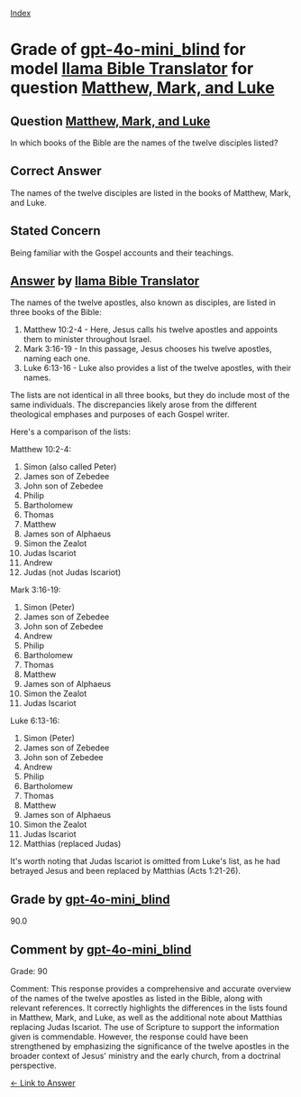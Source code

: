 
[Index](../../../../index.md)
# Grade of [gpt-4o-mini_blind](../../../grading_models/gpt-4o-mini_blind.md) for model [llama Bible Translator](../../../answering_models/llama_Bible_Translator.md) for question [Matthew, Mark, and Luke](../../../questions/Matthew,_Mark,_and_Luke.md)

## Question [Matthew, Mark, and Luke](../../../questions/Matthew,_Mark,_and_Luke.md)
In which books of the Bible are the names of the twelve disciples listed?

## Correct Answer
The names of the twelve disciples are listed in the books of Matthew, Mark, and Luke.

## Stated Concern
Being familiar with the Gospel accounts and their teachings.

## [Answer](../Matthew,_Mark,_and_Luke.md) by [llama Bible Translator](../../../answering_models/llama_Bible_Translator.md)
The names of the twelve apostles, also known as disciples, are listed in three books of the Bible:

1. Matthew 10:2-4 - Here, Jesus calls his twelve apostles and appoints them to minister throughout Israel.
2. Mark 3:16-19 - In this passage, Jesus chooses his twelve apostles, naming each one.
3. Luke 6:13-16 - Luke also provides a list of the twelve apostles, with their names.

The lists are not identical in all three books, but they do include most of the same individuals. The discrepancies likely arose from the different theological emphases and purposes of each Gospel writer.

Here's a comparison of the lists:

Matthew 10:2-4:

1. Simon (also called Peter)
2. James son of Zebedee
3. John son of Zebedee
4. Philip
5. Bartholomew
6. Thomas
7. Matthew
8. James son of Alphaeus
9. Simon the Zealot
10. Judas Iscariot
11. Andrew
12. Judas (not Judas Iscariot)

Mark 3:16-19:

1. Simon (Peter)
2. James son of Zebedee
3. John son of Zebedee
4. Andrew
5. Philip
6. Bartholomew
7. Thomas
8. Matthew
9. James son of Alphaeus
10. Simon the Zealot
11. Judas Iscariot

Luke 6:13-16:

1. Simon (Peter)
2. James son of Zebedee
3. John son of Zebedee
4. Andrew
5. Philip
6. Bartholomew
7. Thomas
8. Matthew
9. James son of Alphaeus
10. Simon the Zealot
11. Judas Iscariot
12. Matthias (replaced Judas)

It's worth noting that Judas Iscariot is omitted from Luke's list, as he had betrayed Jesus and been replaced by Matthias (Acts 1:21-26).

## Grade by [gpt-4o-mini_blind](../../../grading_models/gpt-4o-mini_blind.md)
90.0

## Comment by [gpt-4o-mini_blind](../../../grading_models/gpt-4o-mini_blind.md)
Grade: 90

Comment: This response provides a comprehensive and accurate overview of the names of the twelve apostles as listed in the Bible, along with relevant references. It correctly highlights the differences in the lists found in Matthew, Mark, and Luke, as well as the additional note about Matthias replacing Judas Iscariot. The use of Scripture to support the information given is commendable. However, the response could have been strengthened by emphasizing the significance of the twelve apostles in the broader context of Jesus' ministry and the early church, from a doctrinal perspective.

[&lt;- Link to Answer](../Matthew,_Mark,_and_Luke.md)
